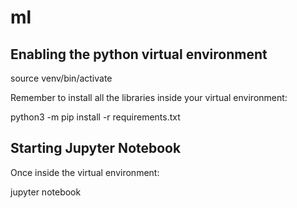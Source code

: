 # ml


## Enabling the python virtual environment

source venv/bin/activate

Remember to install all the libraries inside your virtual environment:

python3 -m pip install -r requirements.txt

## Starting Jupyter Notebook

Once inside the virtual environment:

jupyter notebook
